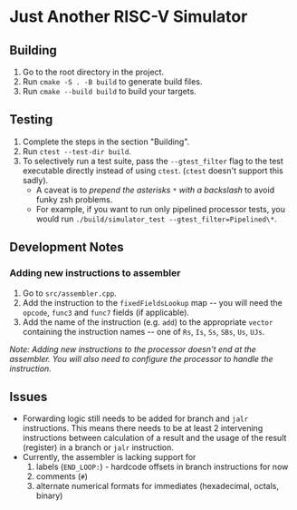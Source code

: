 # Just Another RISC-V Simulator

## Building
1. Go to the root directory in the project.
2. Run `cmake -S . -B build` to generate build files.
3. Run `cmake --build build` to build your targets.

## Testing
1. Complete the steps in the section "Building".
2. Run `ctest --test-dir build`.
3. To selectively run a test suite, pass the `--gtest_filter` flag to the test executable
directly instead of using `ctest`. (`ctest` doesn't support this sadly).
    - A caveat is to *prepend the asterisks `*` with a backslash* to avoid funky zsh problems.
    - For example, if you want to run only pipelined processor tests, you would run
    `./build/simulator_test --gtest_filter=Pipelined\*`.

## Development Notes

### Adding new instructions to assembler
1. Go to `src/assembler.cpp`.
2. Add the instruction to the `fixedFieldsLookup` map -- you will need the `opcode`, `func3`
and `func7` fields (if applicable).
3. Add the name of the instruction (e.g. `add`) to the appropriate `vector` containing the
instruction names -- one of `Rs`, `Is`, `Ss`, `SBs`, `Us`, `UJs`.

*Note: Adding new instructions to the processor doesn't end at the assembler. You will also*
*need to configure the processor to handle the instruction.*

## Issues
- Forwarding logic still needs to be added for branch and `jalr` instructions. This means
there needs to be at least 2 intervening instructions between calculation of a result and
the usage of the result (register) in a branch or `jalr` instruction.
- Currently, the assembler is lacking support for
    1. labels (`END_LOOP:`) - hardcode offsets in branch instructions for now
    2. comments (`#`)
    3. alternate numerical formats for immediates (hexadecimal, octals, binary)
